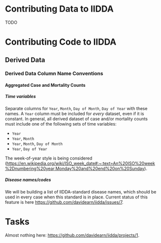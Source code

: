 # Contributing Data to IIDDA

TODO


# Contributing Code to IIDDA

## Derived Data

### Derived Data Column Name Conventions

#### Aggregated Case and Mortality Counts

##### Time variables

Separate columns for `Year`, `Month`, `Day of Month`, `Day of Year` with these names.  A `Year` column must be included for _every_ dataset, even if it is constant.  In general, all derived dataset of case and/or mortality counts must include one of the following sets of time variables:
* `Year`
* `Year`, `Month`
* `Year`, `Month`, `Day of Month`
* `Year`, `Day of Year`

The week-of-year style is being considered (https://en.wikipedia.org/wiki/ISO_week_date#:~:text=An%20ISO%20week%2Dnumbering%20year,Monday%20and%20end%20on%20Sunday).

##### Disease names/codes

We will be building a list of IIDDA-standard disease names, which should be used in every case when this standard is in place. Current status of this feature is here https://github.com/davidearn/iidda/issues/7.

# Tasks

Almost nothing here:  https://github.com/davidearn/iidda/projects/1.

